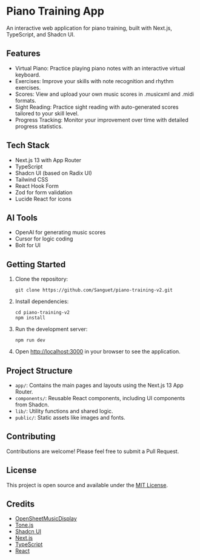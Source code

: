 # Piano Training App

An interactive web application for piano training, built with Next.js, TypeScript, and Shadcn UI.

## Features

- Virtual Piano: Practice playing piano notes with an interactive virtual keyboard.
- Exercises: Improve your skills with note recognition and rhythm exercises.
- Scores: View and upload your own music scores in .musicxml and .midi formats.
- Sight Reading: Practice sight reading with auto-generated scores tailored to your skill level.
- Progress Tracking: Monitor your improvement over time with detailed progress statistics.

## Tech Stack

- Next.js 13 with App Router
- TypeScript
- Shadcn UI (based on Radix UI)
- Tailwind CSS
- React Hook Form
- Zod for form validation
- Lucide React for icons

## AI Tools

- OpenAI for generating music scores
- Cursor for logic coding
- Bolt for UI

## Getting Started

1. Clone the repository:
   ```
   git clone https://github.com/Sanguet/piano-training-v2.git
   ```

2. Install dependencies:
   ```
   cd piano-training-v2
   npm install
   ```

3. Run the development server:
   ```
   npm run dev
   ```

4. Open [http://localhost:3000](http://localhost:3000) in your browser to see the application.

## Project Structure

- `app/`: Contains the main pages and layouts using the Next.js 13 App Router.
- `components/`: Reusable React components, including UI components from Shadcn.
- `lib/`: Utility functions and shared logic.
- `public/`: Static assets like images and fonts.

## Contributing

Contributions are welcome! Please feel free to submit a Pull Request.

## License

This project is open source and available under the [MIT License](LICENSE).

## Credits

- [OpenSheetMusicDisplay](https://opensheetmusicdisplay.org/)
- [Tone.js](https://tonejs.github.io/)
- [Shadcn UI](https://ui.shadcn.com/)
- [Next.js](https://nextjs.org/)
- [TypeScript](https://www.typescriptlang.org/)
- [React](https://reactjs.org/)
